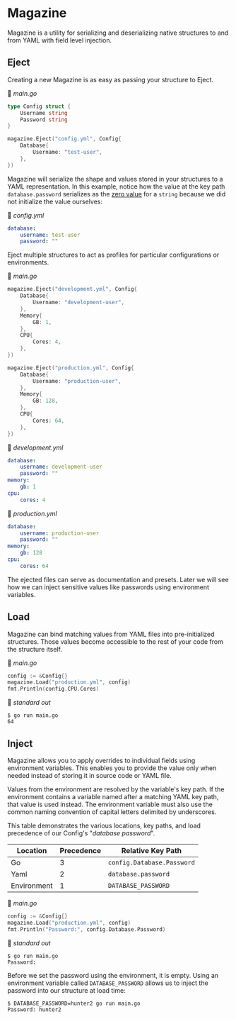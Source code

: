 # Magazine
Magazine is a utility for serializing and deserializing native structures to and from YAML with field level injection.

## Eject
Creating a new Magazine is as easy as passing your structure to Eject.

📄 *main.go*

```go
type Config struct {
	Username string
	Password string
}

magazine.Eject("config.yml", Config{
	Database{
		Username: "test-user",
	},
})
```

Magazine will serialize the shape and values stored in your structures to a YAML representation. In this example, notice how the value at the key path `database.password` serializes as the [zero value](https://tour.golang.org/basics/12) for a `string` because we did not initialize the value ourselves:

📄 *config.yml*

```yaml
database:
    username: test-user
    password: ""

```

Eject multiple structures to act as profiles for particular configurations or environments.

📄 *main.go*

```go
magazine.Eject("development.yml", Config{
	Database{
		Username: "development-user",
	},
	Memory{
		GB: 1,
	},
	CPU{
		Cores: 4,
	},
})

magazine.Eject("production.yml", Config{
	Database{
		Username: "production-user",
	},
	Memory{
		GB: 128,
	},
	CPU{
		Cores: 64,
	},
})
```

📄 *development.yml*

```yaml
database:
    username: development-user
    password: ""
memory:
    gb: 1
cpu:
    cores: 4

```

📄 *production.yml*

```yaml
database:
    username: production-user
    password: ""
memory:
    gb: 128
cpu:
    cores: 64

```

The ejected files can serve as documentation and presets. Later we will see how we can inject sensitive values like passwords using environment variables.

## Load
Magazine can bind matching values from YAML files into pre-initialized structures. Those values become accessible to the rest of your code from the structure itself.

📄 *main.go*
```go
config := &Config{}
magazine.Load("production.yml", config)
fmt.Println(config.CPU.Cores)
```

📄 *standard out*
```shell
$ go run main.go
64
```

## Inject

Magazine allows you to apply overrides to individual fields using environment variables. This enables you to provide the value only when needed instead of storing it in source code or YAML file.

Values from the environment are resolved by the variable's key path. If the environment contains a variable named after a matching YAML key path, that value is used instead. The environment variable must also use the common naming convention of capital letters delimited by underscores.

This table demonstrates the various locations, key paths, and load precedence of our Config's "*database password*".

| Location    | Precedence | Relative Key Path          |
| ----------- | ---------- | -------------------------- |
| Go          | 3          | `config.Database.Password` |
| Yaml        | 2          | `database.password`        |
| Environment | 1          | `DATABASE_PASSWORD`        |

📄 *main.go*
```go
config := &Config{}
magazine.Load("production.yml", config)
fmt.Println("Password:", config.Database.Password)
```

📄 *standard out*
```shell
$ go run main.go
Password: 
```

Before we set the password using the environment, it is empty. Using an environment variable called `DATABASE_PASSWORD` allows us to inject the password into our structure at load time:

```shell
$ DATABASE_PASSWORD=hunter2 go run main.go
Password: hunter2
```
